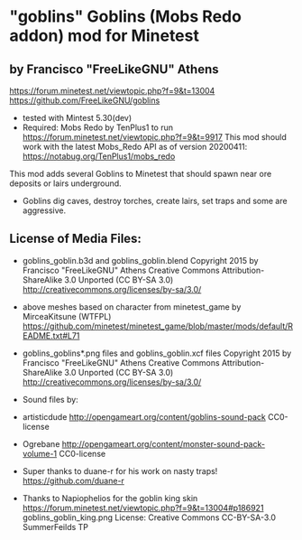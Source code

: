 # "goblins" Goblins (Mobs Redo addon) mod for Minetest 
## by Francisco "FreeLikeGNU" Athens
https://forum.minetest.net/viewtopic.php?f=9&t=13004
https://github.com/FreeLikeGNU/goblins
* tested with Mintest 5.30(dev)
* Required: Mobs Redo by TenPlus1 to run
 https://forum.minetest.net/viewtopic.php?f=9&t=9917
This mod should work with the latest Mobs_Redo API as of version 20200411:
https://notabug.org/TenPlus1/mobs_redo

This mod adds several Goblins to Minetest that should spawn near ore deposits or lairs underground.

* Goblins dig caves, destroy torches, create lairs, set traps and some are aggressive.

License of Media Files:
---------------------------------------
* goblins_goblin.b3d and goblins_goblin.blend 
Copyright 2015 by Francisco "FreeLikeGNU" Athens Creative Commons Attribution-ShareAlike 3.0 Unported (CC BY-SA 3.0)
http://creativecommons.org/licenses/by-sa/3.0/

 * above meshes based on character from minetest_game
by MirceaKitsune (WTFPL)
https://github.com/minetest/minetest_game/blob/master/mods/default/README.txt#L71

* goblins_goblins*.png files and goblins_goblin.xcf files
Copyright 2015 by Francisco "FreeLikeGNU" Athens  Creative Commons  Attribution-ShareAlike 3.0 Unported (CC BY-SA 3.0) 
http://creativecommons.org/licenses/by-sa/3.0/

* Sound files by:
 * artisticdude http://opengameart.org/content/goblins-sound-pack CC0-license
 * Ogrebane http://opengameart.org/content/monster-sound-pack-volume-1 CC0-license

* Super thanks to duane-r for his work on nasty traps!  https://github.com/duane-r 
* Thanks to Napiophelios for the goblin king skin
https://forum.minetest.net/viewtopic.php?f=9&t=13004#p186921
goblins_goblin_king.png
License: Creative Commons CC-BY-SA-3.0 SummerFeilds TP
    
